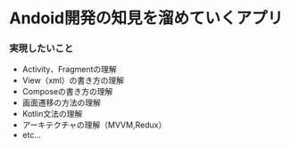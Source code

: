 # Andoid開発の知見を溜めていくアプリ

### 実現したいこと
- Activity、Fragmentの理解
- View（xml）の書き方の理解
- Composeの書き方の理解
- 画面遷移の方法の理解
- Kotlin文法の理解
- アーキテクチャの理解（MVVM,Redux）
- etc...
